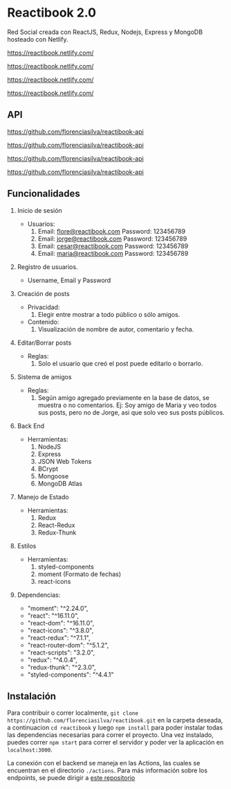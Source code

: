 # Reactibook 2.0

Red Social creada con ReactJS, Redux, Nodejs, Express y MongoDB hosteado con Netlify.

https://reactibook.netlify.com/

https://reactibook.netlify.com/

https://reactibook.netlify.com/

https://reactibook.netlify.com/

## API

https://github.com/florenciasilva/reactibook-api

https://github.com/florenciasilva/reactibook-api

https://github.com/florenciasilva/reactibook-api

https://github.com/florenciasilva/reactibook-api


## Funcionalidades

1. Inicio de sesión
    * Usuarios:
        1. Email: flore@reactibook.com Password: 123456789
        2. Email: jorge@reactibook.com Password: 123456789
        3. Email: cesar@reactibook.com Password: 123456789
        4. Email: maria@reactibook.com Password: 123456789
2. Registro de usuarios.
      * Username, Email y Password
3. Creación de posts 
    * Privacidad:
        1. Elegir entre mostrar a todo público o sólo amigos.
    * Contenido:
        1. Visualización de nombre de autor, comentario y fecha.
4. Editar/Borrar posts
    * Reglas:
        1. Solo el usuario que creó el post puede editarlo o borrarlo.
5. Sistema de amigos
    * Reglas:
        1. Según amigo agregado previamente en la base de datos, se muestra o no comentarios. Ej: Soy amigo de Maria y veo todos sus posts, pero no de Jorge, asi que solo veo sus posts públicos.
6. Back End
    * Herramientas:
       1. NodeJS
       2. Express
       3. JSON Web Tokens
       4. BCrypt
       5. Mongoose
       6. MongoDB Atlas
7. Manejo de Estado
    * Herramientas:
        1. Redux
        2. React-Redux
        3. Redux-Thunk
8. Estilos
    * Herramientas:
        1. styled-components
        2. moment (Formato de fechas)
        3. react-icons

8. Dependencias:
   * "moment": "^2.24.0",
   * "react": "^16.11.0",
   * "react-dom": "^16.11.0",
   * "react-icons": "^3.8.0",
   * "react-redux": "^7.1.1",
   * "react-router-dom": "^5.1.2",
   * "react-scripts": "3.2.0",
   * "redux": "^4.0.4",
   * "redux-thunk": "^2.3.0",
   * "styled-components": "^4.4.1"


## Instalación

Para contribuir o correr localmente, `git clone https://github.com/florenciasilva/reactibook.git` en la carpeta deseada, a continuacion `cd reactibook` y luego `npm install` para poder instalar todas las dependencias necesarias para correr el proyecto. Una vez instalado, puedes correr `npm start` para correr el servidor y poder ver la aplicación en `localhost:3000`.

La conexión con el backend se maneja en las Actions, las cuales se encuentran en el directorio `./actions`. 
Para más información sobre los endpoints, se puede dirigir a [este repositorio](https://github.com/florenciasilva/reactibook-api)

